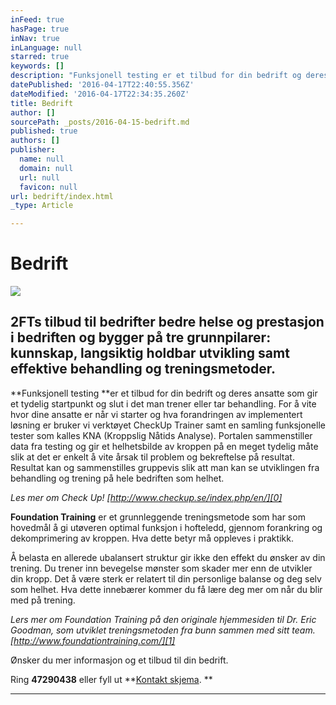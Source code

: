 ```yaml
---
inFeed: true
hasPage: true
inNav: true
inLanguage: null
starred: true
keywords: []
description: "Funksjonell testing er et tilbud for din bedrift og deres ansatte som gir et tydelig startpunkt og slut i det man trener eller tar behandling. \_For å vite hvor dine ansatte \_er når vi starter og hva forandringen av implementert løsning er bruker vi verktøyet CheckUp Trainer samt en samling funksjonelle tester som kalles KNA (Kroppslig Nåtids Analyse). Portalen sammenstiller data fra testing og\_gir et helhetsbilde av kroppen på en meget tydelig måte slik at det er enkelt å vite årsak til problem og bekreftelse på resultat. Resultat kan og sammenstilles gruppevis slik att man kan se utviklingen fra behandling og trening på hele bedriften som helhet.\_"
datePublished: '2016-04-17T22:40:55.356Z'
dateModified: '2016-04-17T22:34:35.260Z'
title: Bedrift
author: []
sourcePath: _posts/2016-04-15-bedrift.md
published: true
authors: []
publisher:
  name: null
  domain: null
  url: null
  favicon: null
url: bedrift/index.html
_type: Article

---
```

# Bedrift
![](https://the-grid-user-content.s3-us-west-2.amazonaws.com/0a8da3ef-1620-4d85-b498-be56d126d32f.jpg)

## 2FTs tilbud til bedrifter bedre helse og prestasjon i bedriften og bygger på tre grunnpilarer: kunnskap, langsiktig holdbar utvikling samt effektive behandling og treningsmetoder. 

**Funksjonell testing **er et tilbud for din bedrift og deres ansatte som gir et tydelig startpunkt og slut i det man trener eller tar behandling.  For å vite hvor dine ansatte  er når vi starter og hva forandringen av implementert løsning er bruker vi verktøyet CheckUp Trainer samt en samling funksjonelle tester som kalles KNA (Kroppslig Nåtids Analyse). Portalen sammenstiller data fra testing og gir et helhetsbilde av kroppen på en meget tydelig måte slik at det er enkelt å vite årsak til problem og bekreftelse på resultat. Resultat kan og sammenstilles gruppevis slik att man kan se utviklingen fra behandling og trening på hele bedriften som helhet. 

_Les mer om Check Up! [http://www.checkup.se/index.php/en/][0]_

**Foundation Training** er et grunnleggende treningsmetode som har som hovedmål å gi utøveren optimal funksjon i hofteledd, gjennom forankring og dekomprimering av kroppen. Hva dette betyr må oppleves i praktikk. 

Å belasta en allerede ubalansert struktur gir ikke den effekt du ønsker av din trening. Du trener inn bevegelse mønster som skader mer enn de utvikler din kropp. Det å være sterk er relatert til din personlige balanse og deg selv som helhet. Hva dette innebærer kommer du få lære deg mer om når du blir med på trening. 

_Lers mer om Foundation Training på den originale hjemmesiden til Dr. Eric Goodman, som utviklet treningsmetoden fra bunn sammen med sitt team. [http://www.foundationtraining.com/][1]_

Ønsker du mer informasjon og et tilbud til din bedrift.

Ring **47290438** eller fyll ut **[Kontakt skjema][2]. **

****

[0]: http://www.checkup.se/index.php/en/
[1]: http://www.foundationtraining.com/
[2]: https://podio.com/webforms/15553182/1042681